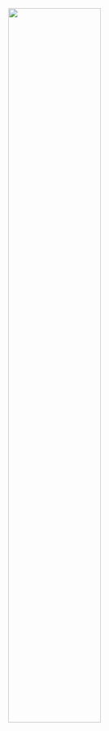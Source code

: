 
<div align="center">

<a><img src="https://readme-typing-svg.herokuapp.com?font=Exo+2&size=24&duration=1700&pause=1000&color=234D20&background=FFFFFF&center=true&vCenter=true&random=false&width=600&height=150&lines=Hi,+I'm+Ricardo+Yang+%F0%9F%91%8B;Welcome+to+my+Github;" width=60%></a>

</div>





